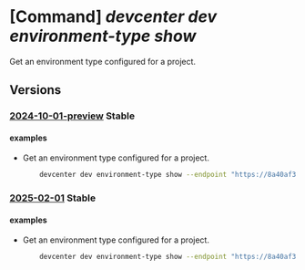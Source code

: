 # [Command] _devcenter dev environment-type show_

Get an environment type configured for a project.

## Versions

### [2024-10-01-preview](/Resources/data-plane/microsoft.devcenter/L3Byb2plY3RzL3t9L2Vudmlyb25tZW50dHlwZXMve30=/2024-10-01-preview.xml) **Stable**

<!-- data-plane:microsoft.devcenter /projects/{}/environmenttypes/{} 2024-10-01-preview -->

#### examples

- Get an environment type configured for a project.
    ```bash
        devcenter dev environment-type show --endpoint "https://8a40af38-3b4c-4672-a6a4-5e964b1870ed-contosodevcenter.centralus.devcenter.azure.com/" --project-name "DevProject" --environment-type-name "dev"
    ```

### [2025-02-01](/Resources/data-plane/microsoft.devcenter/L3Byb2plY3RzL3t9L2Vudmlyb25tZW50dHlwZXMve30=/2025-02-01.xml) **Stable**

<!-- data-plane:microsoft.devcenter /projects/{}/environmenttypes/{} 2025-02-01 -->

#### examples

- Get an environment type configured for a project.
    ```bash
        devcenter dev environment-type show --endpoint "https://8a40af38-3b4c-4672-a6a4-5e964b1870ed-contosodevcenter.centralus.devcenter.azure.com/" --project-name "DevProject" --environment-type-name "dev"
    ```
